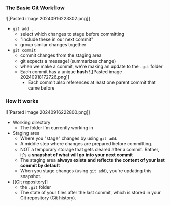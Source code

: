 ### The Basic Git Workflow
![[Pasted image 20240916223302.png]]
- `git add .`
	- select which changes to stage before committing
	- "include these in our next commit"
	- group similar changes together
- `git commit`
	- commit changes from the staging area
	- git expects a message! (summarizes change)
	- when we make a commit, we're making an update to the `.git` folder
	- Each commit has a unique **hash**
		![[Pasted image 20240918172726.png]]
		- Each commit also references at least one parent commit that came before
### How it works
![[Pasted image 20240916222800.png]]
- Working directory
	- The folder I'm currently working in
- Staging area 
	- Where you "stage" changes by using `git add`. 
	- A middle step where changes are prepared before committing.
	- NOT a temporary storage that gets cleared after a commit. Rather, it's a **snapshot of what will go into your next commit**
	- The staging area **always exists and reflects the content of your last commit by default**
	- When you stage changes (using `git add`), you're updating this snapshot.
- [[Git repository]]
	- the `.git` folder
	- The state of your files after the last commit, which is stored in your Git repository (Git history).